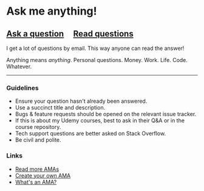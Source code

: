 # Ask me anything!

## [Ask a question](../../issues/new) &nbsp;&nbsp;&nbsp; [Read questions](../../issues)

I get a lot of questions by email. This way anyone can read the answer!

Anything means *anything*. Personal questions. Money. Work. Life. Code. Whatever.

---

### Guidelines

- Ensure your question hasn't already been answered.
- Use a succinct title and description.
- Bugs & feature requests should be opened on the relevant issue tracker.
- If this is about my Udemy courses, best to ask in their Q&A or in the course repository.
- Tech support questions are better asked on Stack Overflow.
- Be civil and polite.

### Links

- [Read more AMAs](https://github.com/sindresorhus/amas)
- [Create your own AMA](https://github.com/sindresorhus/amas/blob/master/create-ama.md)
- [What's an AMA?](https://en.wikipedia.org/wiki/Reddit#IAmA_and_AMA)
